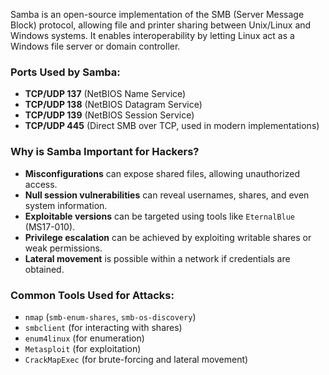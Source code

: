 Samba is an open-source implementation of the SMB (Server Message Block) protocol, allowing file and printer sharing between Unix/Linux and Windows systems. It enables interoperability by letting Linux act as a Windows file server or domain controller.

### **Ports Used by Samba:**
- **TCP/UDP 137** (NetBIOS Name Service)
- **TCP/UDP 138** (NetBIOS Datagram Service)
- **TCP/UDP 139** (NetBIOS Session Service)
- **TCP/UDP 445** (Direct SMB over TCP, used in modern implementations)

### **Why is Samba Important for Hackers?**
- **Misconfigurations** can expose shared files, allowing unauthorized access.
- **Null session vulnerabilities** can reveal usernames, shares, and even system information.
- **Exploitable versions** can be targeted using tools like `EternalBlue` (MS17-010).
- **Privilege escalation** can be achieved by exploiting writable shares or weak permissions.
- **Lateral movement** is possible within a network if credentials are obtained.

### **Common Tools Used for Attacks:**
- `nmap` (`smb-enum-shares`, `smb-os-discovery`)
- `smbclient` (for interacting with shares)
- `enum4linux` (for enumeration)
- `Metasploit` (for exploitation)
- `CrackMapExec` (for brute-forcing and lateral movement)

